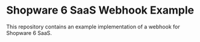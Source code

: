 # Shopware 6 SaaS Webhook Example

This repository contains an example implementation of a webhook for Shopware 6 SaaS.

